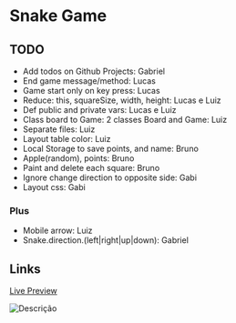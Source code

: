 # Snake Game

## TODO

* Add todos on Github Projects: Gabriel
* End game message/method: Lucas
* Game start only on key press: Lucas
* Reduce: this, squareSize, width, height: Lucas e Luiz
* Def public and private vars: Lucas e Luiz
* Class board to Game: 2 classes Board and Game: Luiz
* Separate files: Luiz
* Layout table color: Luiz
* Local Storage to save points, and name: Bruno
* Apple(random), points: Bruno
* Paint and delete each square: Bruno
* Ignore change direction to opposite side: Gabi
* Layout css: Gabi


### Plus
* Mobile arrow: Luiz
* Snake.direction.(left|right|up|down): Gabriel


## Links

[Live Preview](https://gabriel-del.github.io/ada-equipe-3)

![Descrição](https://cdn.discordapp.com/attachments/1144277987219472434/1145889947623108618/image.png)